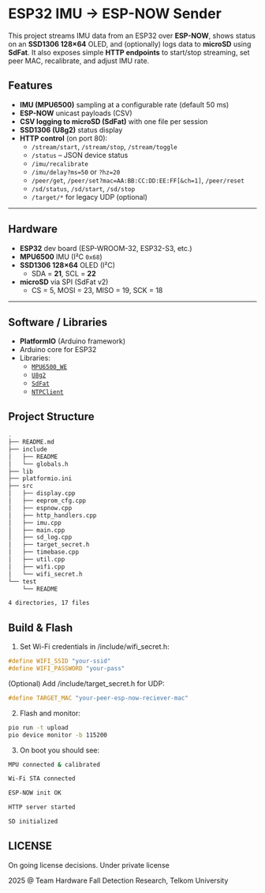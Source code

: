 # ESP32 IMU → ESP-NOW Sender

This project streams IMU data from an ESP32 over **ESP-NOW**, shows status on an **SSD1306 128×64** OLED, and (optionally) logs data to **microSD** using **SdFat**. It also exposes simple **HTTP endpoints** to start/stop streaming, set peer MAC, recalibrate, and adjust IMU rate.

## Features

- **IMU (MPU6500)** sampling at a configurable rate (default 50 ms)
- **ESP-NOW** unicast payloads (CSV)
- **CSV logging to microSD (SdFat)** with one file per session
- **SSD1306 (U8g2)** status display
- **HTTP control** (on port 80):
  - `/stream/start`, `/stream/stop`, `/stream/toggle`
  - `/status` – JSON device status
  - `/imu/recalibrate`
  - `/imu/delay?ms=50` or `?hz=20`
  - `/peer/get`, `/peer/set?mac=AA:BB:CC:DD:EE:FF[&ch=1]`, `/peer/reset`
  - `/sd/status`, `/sd/start`, `/sd/stop`
  - `/target/*` for legacy UDP (optional)

---

## Hardware

- **ESP32** dev board (ESP-WROOM-32, ESP32-S3, etc.)
- **MPU6500** IMU (I²C `0x68`)
- **SSD1306 128×64** OLED (I²C)  
  - SDA = **21**, SCL = **22**
- **microSD** via SPI (SdFat v2)  
  - CS = 5, MOSI = 23, MISO = 19, SCK = 18

---

## Software / Libraries

- **PlatformIO** (Arduino framework)
- Arduino core for ESP32
- Libraries:
  - [`MPU6500_WE`](https://github.com/wollewald/MPU6500_WE)
  - [`U8g2`](https://github.com/olikraus/u8g2)
  - [`SdFat`](https://github.com/greiman/SdFat) 
  - [`NTPClient`](https://github.com/arduino-libraries/NTPClient)

## Project Structure
```bash
.
├── README.md
├── include
│   ├── README
│   └── globals.h
├── lib
├── platformio.ini
├── src
│   ├── display.cpp
│   ├── eeprom_cfg.cpp
│   ├── espnow.cpp
│   ├── http_handlers.cpp
│   ├── imu.cpp
│   ├── main.cpp
│   ├── sd_log.cpp
│   ├── target_secret.h
│   ├── timebase.cpp
│   ├── util.cpp
│   ├── wifi.cpp
│   └── wifi_secret.h
└── test
    └── README

4 directories, 17 files
```

## Build & Flash
1. Set Wi-Fi credentials in /include/wifi_secret.h:
```cpp
#define WIFI_SSID "your-ssid"
#define WIFI_PASSWORD "your-pass"
```

(Optional) Add /include/target_secret.h for UDP:
```cpp
#define TARGET_MAC "your-peer-esp-now-reciever-mac"
```

2. Flash and monitor:
```bash
pio run -t upload
pio device monitor -b 115200
```

3. On boot you should see:

```bash
MPU connected & calibrated

Wi-Fi STA connected

ESP-NOW init OK

HTTP server started

SD initialized
```

## LICENSE
On going license decisions. Under private license

2025 @ Team Hardware Fall Detection Research, Telkom University
